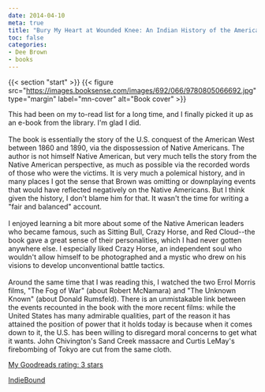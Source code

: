 ```yaml
---
date: 2014-04-10
meta: true
title: "Bury My Heart at Wounded Knee: An Indian History of the American West"
toc: false
categories:
- Dee Brown
- books
---
```


{{< section "start" >}}
{{< figure src="https://images.booksense.com/images/692/066/9780805066692.jpg" type="margin" label="mn-cover" alt="Book cover" >}}

This had been on my to-read list for a long time, and I finally picked it up as an e-book from the library. I'm glad I did. <br /><br />The book is essentially the story of the U.S. conquest of the American West between 1860 and 1890, via the dispossession of Native Americans. The author is not himself Native American, but very much tells the story from the Native American perspective, as much as possible via the recorded words of those who were the victims. It is very much a polemical history, and in many places I got the sense that Brown was omitting or downplaying events that would have reflected negatively on the Native Americans. But I think given the history, I don't blame him for that. It wasn't the time for writing a "fair and balanced" account.<br /><br />I enjoyed learning a bit more about some of the Native American leaders who became famous, such as Sitting Bull, Crazy Horse, and Red Cloud--the book gave a great sense of their personalities, which I had never gotten anywhere else. I especially liked Crazy Horse, an independent soul who wouldn't allow himself to be photographed and a mystic who drew on his visions to develop unconventional battle tactics.<br /><br />Around the same time that I was reading this, I watched the two Errol Morris films, "The Fog of War" (about Robert McNamara) and "The Unknown Known" (about Donald Rumsfeld). There is an unmistakable link between the events recounted in the book with the more recent films: while the United States has many admirable qualities, part of the reason it has attained the position of power that it holds today is because when it comes down to it, the U.S. has been willing to disregard moral concerns to get what it wants. John Chivington's Sand Creek massacre and Curtis LeMay's firebombing of Tokyo are cut from the same cloth.

[My Goodreads rating: 3 stars](https://www.goodreads.com/review/show/893928198)  

[IndieBound](https://www.indiebound.org/book/9780805066692)
